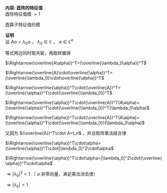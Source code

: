 **内容: 酉阵的特征值**  
酉阵特征值模 $=1$  
  
酉算子特征值的模  
  
**证明**  
设 $A\alpha=\lambda_0\alpha$ ， $\lambda_0\in\mathbb{C}$ ， $\alpha\in\mathbb{C}^n$  
  
等式两边同时取共轭，再取转置得  
  
 $\Rightarrow(\overline{A\alpha})^T=(\overline{\lambda_0\alpha})^T$  
  
 $\Rightarrow(\overline{A}\cdot\overline{\alpha})^T=(\overline{\lambda_0}\cdot\overline{\alpha})^T$  
  
 $\Rightarrow(\overline{\alpha})^T\cdot(\overline{A})^T=(\overline{\alpha})^T\cdot(\overline{\lambda_0})^T$  
  
 $\Rightarrow(\overline{\alpha})^T\cdot(\overline{A})^T(A\alpha)=(\overline{\alpha})^T\cdot(\overline{\lambda_0})^T(\lambda_0\alpha)$  
  
 $\Rightarrow(\overline{\alpha})^T\cdot(\overline{A})^T(A\alpha)=(\overline{\alpha})^T\cdot(\overline{\lambda_0})(\lambda_0\alpha)$  
  
又因为 $(\overline{A})^T\cdot A=I_n$ ，并且矩阵乘法结合律  
  
 $\Rightarrow(\overline{\alpha})^T\cdot\alpha=(\overline{\alpha})^T\cdot|\lambda_0|^2\cdot\alpha$  
  
 $\Rightarrow(\overline{\alpha})^T\cdot\alpha=|\lambda_0|^2\cdot(\overline{\alpha})^T\cdot\alpha$  
  
 $\Rightarrow|\lambda_0|^2=1$ （ $\alpha$ 非零向量，满足乘法消去律）  
  
 $\Rightarrow|\lambda_0|=1$  
